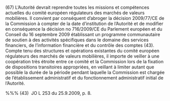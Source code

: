 (67) L’Autorité devrait reprendre toutes les missions et compétences actuelles du comité européen régulateurs des marchés de valeurs mobilières. Il convient par conséquent d’abroger la décision 2009/77/CE de la Commission à compter de la date d’institution de l’Autorité et de modifier en conséquence la décision no 716/2009/CE du Parlement européen et du Conseil du 16 septembre 2009 établissant un programme communautaire de soutien à des activités spécifiques dans le domaine des services financiers, de l’information financière et du contrôle des comptes (43). Compte tenu des structures et opérations existantes du comité européen régulateurs des marchés de valeurs mobilières, il importe de veiller à une coopération très étroite entre ce comité et la Commission lors de la fixation de dispositions transitoires appropriées, en veillant à limiter autant que possible la durée de la période pendant laquelle la Commission est chargée de l’établissement administratif et du fonctionnement administratif initial de l’Autorité.

%%% (43)  JO L 253 du 25.9.2009, p. 8.